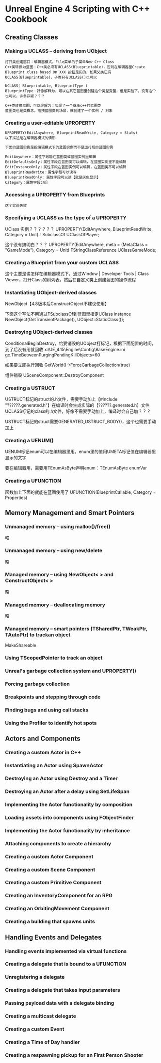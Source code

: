 # Unreal Engine 4 Scripting with C++ Cookbook

## Creating Classes

### Making a UCLASS – deriving from UObject

```
打开类创建窗口：编辑器模式，File菜单的子菜单New C++ Class
C++类转换为蓝图：C++类必须有UCLASS(Blueprintable)，否则在编辑器里Create Blueprint class based On XXX 按钮是灰的，如果父类已有UCLASS(Blueprintable)，子类只有UCLASS()也可以

UCLASS( Blueprintable, BlueprintType )
BlueprintType：好像解释为，可以在其它蓝图里创建这个类型变量，但是实验下，没有这个也可以，许多存疑？？？

C++类转换蓝图，可以理解为：实现了一个继承c++的蓝图类
蓝图类也是类概念，拖拽蓝图类到场景，就创建了一个实例 / 对象
```

### Creating a user-editable UPROPERTY

```
UPROPERTY(EditAnywhere, BlueprintReadWrite, Category = Stats)
以下描述是在编辑器模式的情形

下面的蓝图实例是指编辑模式下的蓝图实例而不是运行后的蓝图实例

EditAnywhere：属性字段能在蓝图类或蓝图实例里编辑
EditDefaultsOnly：属性字段在蓝图类可以编辑，在蓝图实例里不能编辑
EditInstanceOnly：属性字段在蓝图实例可以编辑，在蓝图类不可以编辑
BlueprintReadWrite：属性字段可以读写
BlueprintReadOnly: 属性字段可以读【就是灰色显示】
Category：属性字段分组
```

### Accessing a UPROPERTY from Blueprints
```
这个实验失败
```

### Specifying a UCLASS as the type of a UPROPERTY
UClass 实例？？？？？？
UPROPERTY(EditAnywhere, BlueprintReadWrite, Category = Unit)
TSubclassOf<UObject> UClassOfPlayer;

这个没有搞明白？？？
UPROPERTY(EditAnywhere, meta = (MetaClass = "GameMode"), Category = Unit)
FStringClassReference UClassGameMode;

### Creating a Blueprint from your custom UCLASS
这个主要是讲怎样在编辑器模式下，通过Window | Developer Tools | Class Viewer，打开Class的树列表，然后在自定义类上创建蓝图的操作流程

### Instantiating UObject-derived classes
NewObject【4.8版本后ConstructObject不建议使用】

下面这个写法不用通过TSubclassOf<UObject>到蓝图里指定UClass instance
NewObject<UObject>(GetTransientPackage(), UObject::StaticClass());

### Destroying UObject-derived classes
ConditionalBeginDestroy，给要销毁的UObject打标记，根据下面配置的时间，到了后没有用就回收
x:\UE_4.15\Engine\Config\BaseEngine.ini 
gc.TimeBetweenPurgingPendingKillObjects=60

如果要立即执行回收
GetWorld()->ForceGarbageCollection(true)

组件销毁
USceneComponent::DestroyComponent

### Creating a USTRUCT
USTRUCT标记的struct的.h文件，需要手动加上【#include "??????.generated.h"】在编译时会生成实际的【??????.generated.h】文件
UCLASS标记的class的.h文件，好像不需要手动加上，编译时会自己加？？？

USTRUCT标记的struct需要GENERATED_USTRUCT_BODY()，这个也需要手动加上

### Creating a UENUM()
UENUM标记enum可以在编辑器里用，enum里的值用UMETA标记值在编辑器里显示的文字

要在编辑器用，需要用TEnumAsByte声明enum：TEnumAsByte<enumType> enumVar 

### Creating a UFUNCTION
函数加上下面的就能在蓝图使用了
UFUNCTION(BlueprintCallable, Category = Properties)

## Memory Management and Smart Pointers
### Unmanaged memory – using malloc()/free()
略
### Unmanaged memory – using new/delete
略
### Managed memory – using NewObject< > and ConstructObject< >
略
### Managed memory – deallocating memory
略
### Managed memory – smart pointers (TSharedPtr, TWeakPtr, TAutoPtr) to trackan object
MakeShareable
### Using TScopedPointer to track an object
### Unreal's garbage collection system and UPROPERTY()
### Forcing garbage collection
### Breakpoints and stepping through code
### Finding bugs and using call stacks
### Using the Profiler to identify hot spots

## Actors and Components
### Creating a custom Actor in C++
### Instantiating an Actor using SpawnActor
### Destroying an Actor using Destroy and a Timer
### Destroying an Actor after a delay using SetLifeSpan
### Implementing the Actor functionality by composition
### Loading assets into components using FObjectFinder
### Implementing the Actor functionality by inheritance
### Attaching components to create a hierarchy
### Creating a custom Actor Component
### Creating a custom Scene Component
### Creating a custom Primitive Component
### Creating an InventoryComponent for an RPG
### Creating an OrbitingMovement Component
### Creating a building that spawns units

## Handling Events and Delegates
### Handling events implemented via virtual functions
### Creating a delegate that is bound to a UFUNCTION
### Unregistering a delegate
### Creating a delegate that takes input parameters
### Passing payload data with a delegate binding
### Creating a multicast delegate
### Creating a custom Event
### Creating a Time of Day handler
### Creating a respawning pickup for an First Person Shooter
